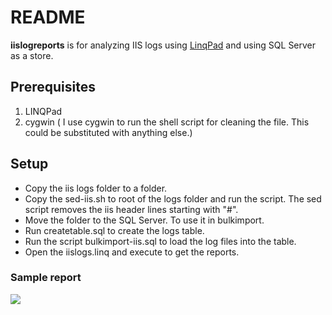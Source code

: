 # README #

**iislogreports** is for analyzing IIS logs using [LinqPad](https://www.linqpad.net/ "LINQPad") and using SQL Server as a store.

## Prerequisites ##
1. LINQPad
2. cygwin ( I use cygwin to run the shell script for cleaning the file. This could be substituted with anything else.)



## Setup ##
- Copy the iis logs folder to a folder.
- Copy the sed-iis.sh to root of the logs folder and run the script. The sed script removes the iis header lines starting with "#".
- Move the folder to the SQL Server. To use it in bulkimport.
- Run createtable.sql to create the logs table.
- Run the script bulkimport-iis.sql to load the log files into the table.
- Open the iislogs.linq and execute to get the reports.

### Sample report ####
![](https://dl.dropbox.com/u/19639689/images/iislogs.jpg)